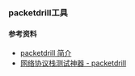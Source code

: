 ### packetdrill工具

#### 参考资料
* [packetdrill 简介](https://xargin.com/packetdrill-intro/)
* [网络协议栈测试神器 - packetdrill](https://juejin.cn/post/6961733541986041893)
